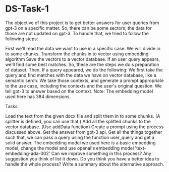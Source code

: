 # DS-Task-1

The objective of this project is to get better answers for user queries from gpt-3 on a specific matter. So, there can be some sectors, the data for those are not updated on gpt-3. To handle that, we tried to follow the following steps:

First we'll read the data we want to use in a specific case.
We will divide in to some chunks.
Transform the chunks in to vector using embedding algorithm
Save the vectors to a vector database.
If an user query appears, we'll find some best matches. So, these are the steps we do s preparation of dataset. Then, If a query appeared, we do the following:
We first take the query and find matches with the data we have on vector database, like a semantic serch.
We take those contexts, and generate a prompt appropriate to the use case, including the contexts and the user's original question. We tell gpt-3 to answer based on the context.
Note: The embedding model used here has 384 dimensions.

Tasks:

Load the text from the given docx file and split them in to some chunks. (A splitter is defined, you can use that.)
Add all the splitted chunks to the vector database. (Use addData function)
Create a prompt using the process discussed above.
Get the answer from gpt-3 api.
Get all the things together such that, we can pass a query using the function user_query and get a solid answer.
The embedding model we used here is a basic embedding model, change the model and use openai's embedding model 'text-embedding-ada-002'
Can we improve something in this process? Any suggestion you think of list it down.
Do you think you have a better idea to handle the whole process? Write a summary about the alternative approach.
